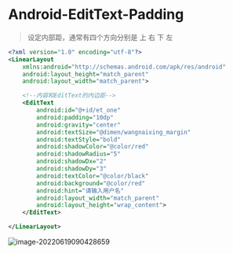 # Android-EditText-Padding

> 设定内部距，通常有四个方向分别是 上 右 下 左

```xml
<?xml version="1.0" encoding="utf-8"?>
<LinearLayout
    xmlns:android="http://schemas.android.com/apk/res/android"
    android:layout_height="match_parent"
    android:layout_width="match_parent">

    <!--内容和EditText的内边距-->
    <EditText
        android:id="@+id/et_one"
        android:padding="10dp"
        android:gravity="center"
        android:textSize="@dimen/wangnaixing_margin"
        android:textStyle="bold"
        android:shadowColor="@color/red"
        android:shadowRadius="5"
        android:shadowDx="2"
        android:shadowDy="3"
        android:textColor="@color/black"
        android:background="@color/red"
        android:hint="请输入用户名"
        android:layout_width="match_parent"
        android:layout_height="wrap_content">
    </EditText>

</LinearLayout>
```

![image-20220619090428659](C:/Users/Administrator.DESKTOP-E0KTJ20/AppData/Roaming/Typora/typora-user-images/image-20220619090428659.png)